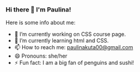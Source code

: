### Hi there 👋 I'm Paulina!

Here is some info about me:

- 🔭 I’m currently working on CSS course page.
- 🌱 I’m currently learning html and CSS.
- 📫 How to reach me: paulinakuta00@gmail.com
- 😄 Pronouns: she/her
- ⚡ Fun fact: I am a big fan of penguins and sushi!
